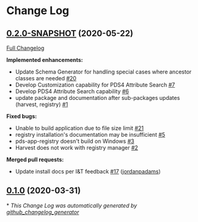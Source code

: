 # Change Log

## [0.2.0-SNAPSHOT](https://github.com/NASA-PDS/pds-registry-app/tree/0.2.0-SNAPSHOT) (2020-05-22)
[Full Changelog](https://github.com/NASA-PDS/pds-registry-app/compare/0.1.0...0.2.0-SNAPSHOT)

**Implemented enhancements:**

- Update Schema Generator for handling special cases where ancestor classes are needed [\#20](https://github.com/NASA-PDS/pds-registry-app/issues/20)
- Develop Customization capability for PDS4 Attribute Search [\#7](https://github.com/NASA-PDS/pds-registry-app/issues/7)
- Develop PDS4 Attribute Search capability [\#6](https://github.com/NASA-PDS/pds-registry-app/issues/6)
- update package and documentation after sub-packages updates \(harvest, registry\) [\#1](https://github.com/NASA-PDS/pds-registry-app/issues/1)

**Fixed bugs:**

- Unable to build application due to file size limit [\#21](https://github.com/NASA-PDS/pds-registry-app/issues/21)
- registry installation's documentation may be insufficient [\#5](https://github.com/NASA-PDS/pds-registry-app/issues/5)
- pds-app-registry doesn't build on Windows [\#3](https://github.com/NASA-PDS/pds-registry-app/issues/3)
- Harvest does not work with registry manager [\#2](https://github.com/NASA-PDS/pds-registry-app/issues/2)

**Merged pull requests:**

- Update install docs per I&T feedback [\#17](https://github.com/NASA-PDS/pds-registry-app/pull/17) ([jordanpadams](https://github.com/jordanpadams))

## [0.1.0](https://github.com/NASA-PDS/pds-registry-app/tree/0.1.0) (2020-03-31)


\* *This Change Log was automatically generated by [github_changelog_generator](https://github.com/skywinder/Github-Changelog-Generator)*